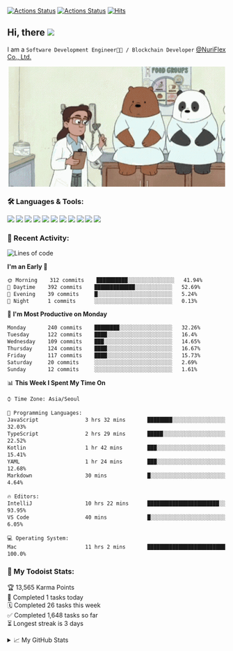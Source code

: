 
[![Actions Status](https://github.com/ddok2/ddok2/workflows/Todoist%20Readme/badge.svg)](https://github.com/ddok2/ddok2/actions)
[![Actions Status](https://github.com/ddok2/ddok2/workflows/wakatime-stats/badge.svg)](https://github.com/ddok2/ddok2/actions)
[![Hits](https://hits.seeyoufarm.com/api/count/incr/badge.svg?url=https%3A%2F%2Fgithub.com%2Fddok2&count_bg=%23FF9595&title_bg=%23555555&icon=github.svg&icon_color=%23FFFFFF&title=hits&edge_flat=false)](https://hits.seeyoufarm.com)

<!-- ![visitors](https://visitor-badge.laobi.icu/badge?page_id=ddok2.ddok2) -->
## Hi, there <img src="https://raw.githubusercontent.com/MartinHeinz/MartinHeinz/master/wave.gif" width="25px">

I am a `Software Development Engineer🧑‍💻 / Blockchain Developer` [@NuriFlex Co., Ltd.](https://nuriflex.com)


<p align="center">
<img align="center" alt="GIF" src="img/debugging.gif" />
</p>


### 🛠 Languages & Tools:
<p>
    <img src="https://img.shields.io/badge/go-%2300ADD8.svg?&style=for-the-badge&logo=go&logoColor=white"/>
    <img src="https://img.shields.io/badge/node.js%20-%2343853D.svg?&style=for-the-badge&logo=node.js&logoColor=white"/>
    <img src="https://img.shields.io/badge/javascript%20-%23323330.svg?&style=for-the-badge&logo=javascript&logoColor=%23F7DF1E"/>
    <img src="https://img.shields.io/badge/typescript%20-%23007ACC.svg?&style=for-the-badge&logo=typescript&logoColor=white"/>
    <img src="https://img.shields.io/badge/python%20-%2314354C.svg?&style=for-the-badge&logo=python&logoColor=white"/>
    <img src="https://img.shields.io/badge/react%20-%2320232a.svg?&style=for-the-badge&logo=react&logoColor=%2361DAFB"/>
    <img src="https://img.shields.io/badge/AWS%20-%23FF9900.svg?&style=for-the-badge&logo=amazon-aws&logoColor=white"/>
    <img src="https://img.shields.io/badge/Google%20Cloud%20-%234285F4.svg?&style=for-the-badge&logo=google-cloud&logoColor=white"/>
    <img src="https://img.shields.io/badge/docker%20-%230db7ed.svg?&style=for-the-badge&logo=docker&logoColor=white"/>
    <img src="https://img.shields.io/badge/kubernetes%20-%23326ce5.svg?&style=for-the-badge&logo=kubernetes&logoColor=white"/>
    <img src="https://img.shields.io/badge/ansible%20-%231A1918.svg?&style=for-the-badge&logo=ansible&logoColor=white"/>
</p>

### 🌈 Recent Activity:
<!--START_SECTION:waka-->
![Lines of code](https://img.shields.io/badge/From%20Hello%20World%20I%27ve%20Written-676312%20lines%20of%20code-blue)

**I'm an Early 🐤** 

```text
🌞 Morning    312 commits    ██████████░░░░░░░░░░░░░░░   41.94% 
🌆 Daytime    392 commits    █████████████░░░░░░░░░░░░   52.69% 
🌃 Evening    39 commits     █░░░░░░░░░░░░░░░░░░░░░░░░   5.24% 
🌙 Night      1 commits      ░░░░░░░░░░░░░░░░░░░░░░░░░   0.13%

```
📅 **I'm Most Productive on Monday** 

```text
Monday       240 commits    ████████░░░░░░░░░░░░░░░░░   32.26% 
Tuesday      122 commits    ████░░░░░░░░░░░░░░░░░░░░░   16.4% 
Wednesday    109 commits    ███░░░░░░░░░░░░░░░░░░░░░░   14.65% 
Thursday     124 commits    ████░░░░░░░░░░░░░░░░░░░░░   16.67% 
Friday       117 commits    ████░░░░░░░░░░░░░░░░░░░░░   15.73% 
Saturday     20 commits     ░░░░░░░░░░░░░░░░░░░░░░░░░   2.69% 
Sunday       12 commits     ░░░░░░░░░░░░░░░░░░░░░░░░░   1.61%

```


📊 **This Week I Spent My Time On** 

```text
⌚︎ Time Zone: Asia/Seoul

💬 Programming Languages: 
JavaScript               3 hrs 32 mins       ████████░░░░░░░░░░░░░░░░░   32.03% 
TypeScript               2 hrs 29 mins       █████░░░░░░░░░░░░░░░░░░░░   22.52% 
Kotlin                   1 hr 42 mins        ███░░░░░░░░░░░░░░░░░░░░░░   15.41% 
YAML                     1 hr 24 mins        ███░░░░░░░░░░░░░░░░░░░░░░   12.68% 
Markdown                 30 mins             █░░░░░░░░░░░░░░░░░░░░░░░░   4.64%

🔥 Editors: 
IntelliJ                 10 hrs 22 mins      ███████████████████████░░   93.95% 
VS Code                  40 mins             █░░░░░░░░░░░░░░░░░░░░░░░░   6.05%

💻 Operating System: 
Mac                      11 hrs 2 mins       █████████████████████████   100.0%

```


<!--END_SECTION:waka-->

### 🚧 My Todoist Stats:
<!-- TODO-IST:START -->
🏆  13,565 Karma Points           
🌸  Completed 1 tasks today           
🗓  Completed 26 tasks this week           
✅  Completed 1,648 tasks so far           
⏳  Longest streak is 3 days
<!-- TODO-IST:END -->

<details>
<summary>📈 My GitHub Stats</summary>
<p align="center"> <img src="https://github-readme-stats.vercel.app/api?username=ddok2&show_icons=true" alt="ddok2" />
</details>
